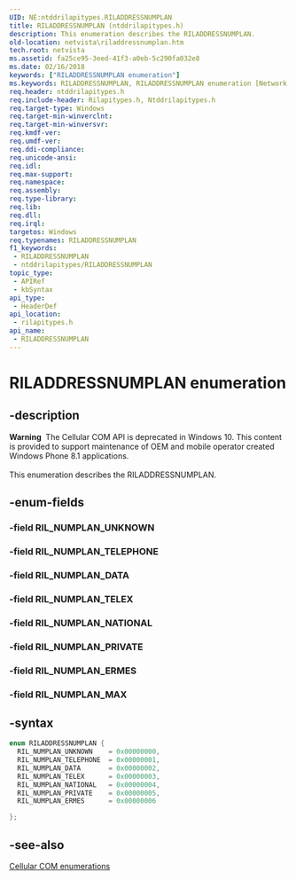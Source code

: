 ```yaml
---
UID: NE:ntddrilapitypes.RILADDRESSNUMPLAN
title: RILADDRESSNUMPLAN (ntddrilapitypes.h)
description: This enumeration describes the RILADDRESSNUMPLAN.
old-location: netvista\riladdressnumplan.htm
tech.root: netvista
ms.assetid: fa25ce95-3eed-41f3-a0eb-5c290fa032e8
ms.date: 02/16/2018
keywords: ["RILADDRESSNUMPLAN enumeration"]
ms.keywords: RILADDRESSNUMPLAN, RILADDRESSNUMPLAN enumeration [Network Drivers Starting with Windows Vista], RIL_NUMPLAN_DATA, RIL_NUMPLAN_ERMES, RIL_NUMPLAN_NATIONAL, RIL_NUMPLAN_PRIVATE, RIL_NUMPLAN_TELEPHONE, RIL_NUMPLAN_TELEX, RIL_NUMPLAN_UNKNOWN, netvista.riladdressnumplan, rilapitypes/RILADDRESSNUMPLAN, rilapitypes/RIL_NUMPLAN_DATA, rilapitypes/RIL_NUMPLAN_ERMES, rilapitypes/RIL_NUMPLAN_NATIONAL, rilapitypes/RIL_NUMPLAN_PRIVATE, rilapitypes/RIL_NUMPLAN_TELEPHONE, rilapitypes/RIL_NUMPLAN_TELEX, rilapitypes/RIL_NUMPLAN_UNKNOWN
req.header: ntddrilapitypes.h
req.include-header: Rilapitypes.h, Ntddrilapitypes.h
req.target-type: Windows
req.target-min-winverclnt: 
req.target-min-winversvr: 
req.kmdf-ver: 
req.umdf-ver: 
req.ddi-compliance: 
req.unicode-ansi: 
req.idl: 
req.max-support: 
req.namespace: 
req.assembly: 
req.type-library: 
req.lib: 
req.dll: 
req.irql: 
targetos: Windows
req.typenames: RILADDRESSNUMPLAN
f1_keywords:
 - RILADDRESSNUMPLAN
 - ntddrilapitypes/RILADDRESSNUMPLAN
topic_type:
 - APIRef
 - kbSyntax
api_type:
 - HeaderDef
api_location:
 - rilapitypes.h
api_name:
 - RILADDRESSNUMPLAN
---
```


# RILADDRESSNUMPLAN enumeration


## -description

<div class="alert"><b>Warning</b>  The Cellular COM API is deprecated in Windows 10. This content is provided to support maintenance of OEM and mobile operator created Windows Phone 8.1 applications.</div><div> </div>This enumeration describes the RILADDRESSNUMPLAN.

## -enum-fields

### -field RIL_NUMPLAN_UNKNOWN

### -field RIL_NUMPLAN_TELEPHONE

### -field RIL_NUMPLAN_DATA

### -field RIL_NUMPLAN_TELEX

### -field RIL_NUMPLAN_NATIONAL

### -field RIL_NUMPLAN_PRIVATE

### -field RIL_NUMPLAN_ERMES

### -field RIL_NUMPLAN_MAX

## -syntax

```cpp
enum RILADDRESSNUMPLAN {
  RIL_NUMPLAN_UNKNOWN    = 0x00000000,
  RIL_NUMPLAN_TELEPHONE  = 0x00000001,
  RIL_NUMPLAN_DATA       = 0x00000002,
  RIL_NUMPLAN_TELEX      = 0x00000003,
  RIL_NUMPLAN_NATIONAL   = 0x00000004,
  RIL_NUMPLAN_PRIVATE    = 0x00000005,
  RIL_NUMPLAN_ERMES      = 0x00000006

};
```

## -see-also

<a href="https://docs.microsoft.com/previous-versions/windows/hardware/cellular/dn946509(v=vs.85)">Cellular COM enumerations</a>

